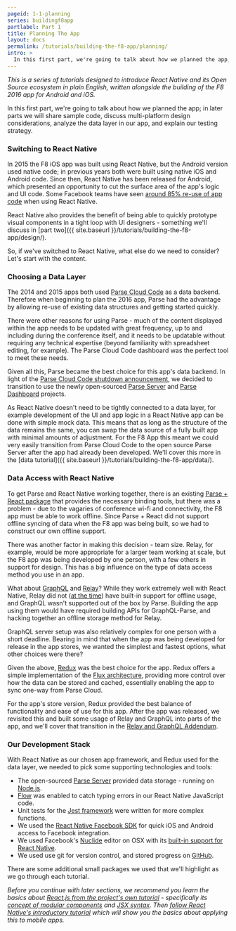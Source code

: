 ```yaml
---
pageid: 1-1-planning
series: buildingf8app
partlabel: Part 1
title: Planning The App
layout: docs
permalink: /tutorials/building-the-f8-app/planning/
intro: >
  In this first part, we're going to talk about how we planned the app, and how and why we picked the stack of technologies to use.
---
```


*This is a series of tutorials designed to introduce React Native and its Open Source ecosystem in plain English, written alongside the building of the F8 2016 app for Android and iOS.*

In this first part, we're going to talk about how we planned the app; in later parts we will share sample code, discuss multi-platform design considerations, analyze the data layer in our app, and explain our testing strategy.

### Switching to React Native

In 2015 the F8 iOS app was built using React Native, but the Android version used native code; in previous years both were built using native iOS and Android code. Since then, React Native has been released for Android, which presented an opportunity to cut the surface area of the app's logic and UI code. Some Facebook teams have seen [around 85% re-use of app code](https://code.facebook.com/posts/1189117404435352/react-native-for-android-how-we-built-the-first-cross-platform-react-native-app/) when using React Native.

React Native also provides the benefit of being able to quickly prototype visual components in a tight loop with UI designers - something we'll discuss in [part two]({{ site.baseurl }}/tutorials/building-the-f8-app/design/).

So, if we've switched to React Native, what else do we need to consider? Let's start with the content.

### Choosing a Data Layer

The 2014 and 2015 apps both used [Parse Cloud Code](https://parse.com/) as a data backend. Therefore when beginning to plan the 2016 app, Parse had the advantage by allowing re-use of existing data structures and getting started quickly.

There were other reasons for using Parse - much of the content displayed within the app needs to be updated with great frequency, up to and including during the conference itself, and it needs to be updatable without requiring any technical expertise (beyond familiarity with spreadsheet editing, for example). The Parse Cloud Code dashboard was the perfect tool to meet these needs.

Given all this, Parse became the best choice for this app's data backend. In light of the [Parse Cloud Code shutdown announcement](http://blog.parse.com/announcements/moving-on/), we decided to transition to use the newly open-sourced [Parse Server](http://blog.parse.com/announcements/introducing-parse-server-and-the-database-migration-tool/) and [Parse Dashboard](https://github.com/ParsePlatform/parse-dashboard) projects.

As React Native doesn't need to be tightly connected to a data layer, for example development of the UI and app logic in a React Native app can be done with simple mock data. This means that as long as the structure of the data remains the same, you can swap the data source of a fully built app with minimal amounts of adjustment. For the F8 App this meant we could very easily transition from Parse Cloud Code to the open source Parse Server after the app had already been developed. We'll cover this more in the [data tutorial]({{ site.baseurl }}/tutorials/building-the-f8-app/data/).

### Data Access with React Native

To get Parse and React Native working together, there is an existing [Parse + React package](https://github.com/ParsePlatform/ParseReact) that provides the necessary binding tools, but there was a problem - due to the vagaries of conference wi-fi and connectivity, the F8 app must be able to work offline. Since Parse + React did not support offline syncing of data when the F8 app was being built, so we had to construct our own offline support.

There was another factor in making this decision - team size. Relay, for example, would be more appropriate for a larger team working at scale, but the F8 app was being developed by one person, with a few others in support for design. This has a big influence on the type of data access method you use in an app.

What about [GraphQL](http://graphql.org/) and [Relay](https://facebook.github.io/relay/)? While they work extremely well with React Native, Relay did not ([at the time](https://github.com/facebook/relay/wiki/Roadmap#in-progress)) have built-in support for offline usage, and GraphQL wasn't supported out of the box by Parse. Building the app using them would have required building APIs for GraphQL-Parse, and hacking together an offline storage method for Relay.

GraphQL server setup was also relatively complex for one person with a short deadline. Bearing in mind that when the app was being developed for release in the app stores, we wanted the simplest and fastest options, what other choices were there?

Given the above, [Redux](https://github.com/rackt/redux) was the best choice for the app. Redux offers a simple implementation of the [Flux architecture](https://facebook.github.io/flux/), providing more control over how the data can be stored and cached, essentially enabling the app to sync one-way from Parse Cloud.

For the app's store version, Redux provided the best balance of functionality and ease of use for this app. After the app was released, we revisited this and built some usage of Relay and GraphQL into parts of the app, and we'll cover that transition in the [Relay and GraphQL Addendum](tutorials/building-the-f8-app/relay/).

### Our Development Stack

With React Native as our chosen app framework, and Redux used for the data layer, we needed to pick some supporting technologies and tools:

* The open-sourced [Parse Server](https://github.com/ParsePlatform/parse-server) provided data storage - running on [Node.js](https://nodejs.org/en/).
* [Flow](http://flowtype.org/) was enabled to catch typing errors in our React Native JavaScript code.
* Unit tests for the [Jest framework](http://facebook.github.io/jest/) were written for more complex functions.
* We used the [React Native Facebook SDK](https://github.com/facebook/react-native-fbsdk) for quick iOS and Android access to Facebook integration.
* We used Facebook's [Nuclide](http://nuclide.io/) editor on OSX with its [built-in support for React Native](http://nuclide.io/docs/platforms/react-native/).
* We used use git for version control, and stored progress on [GitHub](https://github.com/fbsamples/f8app).

There are some additional small packages we used that we'll highlight as we go through each tutorial.

*Before you continue with later sections, we recommend you learn the basics about [React.js from the project's own tutorial](http://facebook.github.io/react/docs/tutorial.html) - specifically its [concept of modular components](http://facebook.github.io/react/docs/thinking-in-react.html#step-1-break-the-ui-into-a-component-hierarchy) and [JSX syntax](http://facebook.github.io/react/docs/jsx-in-depth.html). Then [follow React Native's introductory tutorial](http://facebook.github.io/react-native/docs/tutorial.html#content) which will show you the basics about applying this to mobile apps.*

